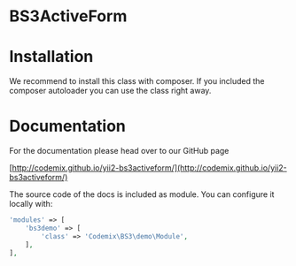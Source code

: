 BS3ActiveForm
=============

# Installation

We recommend to install this class with composer. If you included the
composer autoloader you can use the class right away.

# Documentation

For the documentation please head over to our GitHub page

[http://codemix.github.io/yii2-bs3activeform/](http://codemix.github.io/yii2-bs3activeform/)

The source code of the docs is included as module. You can configure
it locally with:

```php
'modules' => [
    'bs3demo' => [
        'class' => 'Codemix\BS3\demo\Module',
    ],
],
```
